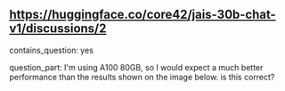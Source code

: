 ## https://huggingface.co/core42/jais-30b-chat-v1/discussions/2

contains_question: yes

question_part: I'm using A100 80GB, so I would expect a much better performance than the results shown on the image below. is this correct?